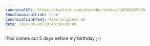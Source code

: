 ```yaml
---
canonicalURL: https://twitter.com/jmjordan/status/10086925956
ShowCanonicalLink: true
CanonicalLinkText: View original on
date: 2010-03-06T19:43:58+00:00
---
```

iPad comes out 5 days before my birthday ;-)
